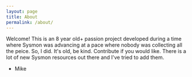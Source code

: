 ```yaml
---
layout: page
title: About
permalink: /about/
---
```


Welcome! This is an 8 year old+ passion project developed during a time where Sysmon was advancing at a pace where nobody was collecting all the peice. So, I did. It's old, be kind. Contribute if you would like. There is a lot of new Sysmon resources out there and I've tried to add them. 

- Mike
